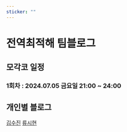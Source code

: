 ```yaml
---
sticker: ""
---
```


# 전역최적해 팀블로그

## 모각코 일정

### 1회차 : 2024.07.05 금요일 21:00 ~ 24:00


## 개인별 블로그
[김수진](https://wldwlddl.github.io/)
[류시현](https://ryuuhyun.github.io/)






